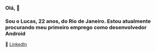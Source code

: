 ### Olá, 👋

### Sou o Lucas, 22 anos, do Rio de Janeiro. Estou atualmente procurando meu primeiro emprego como desenvolvedor Android 

:link: [Linkedln](https://www.linkedin.com/in/lucas-fernandes-249b7a1a1/)
<!--
**lucasfernandes09/lucasfernandes09** is a ✨ _special_ ✨ repository because its `README.md` (this file) appears on your GitHub profile.

Here are some ideas to get you started:

- 🔭 I’m currently working on ...
- 🌱 I’m currently learning ...
- 👯 I’m looking to collaborate on ...
- 🤔 I’m looking for help with ...
- 💬 Ask me about ...
- 📫 How to reach me: ...
- 😄 Pronouns: ...
- ⚡ Fun fact: ...
-->
